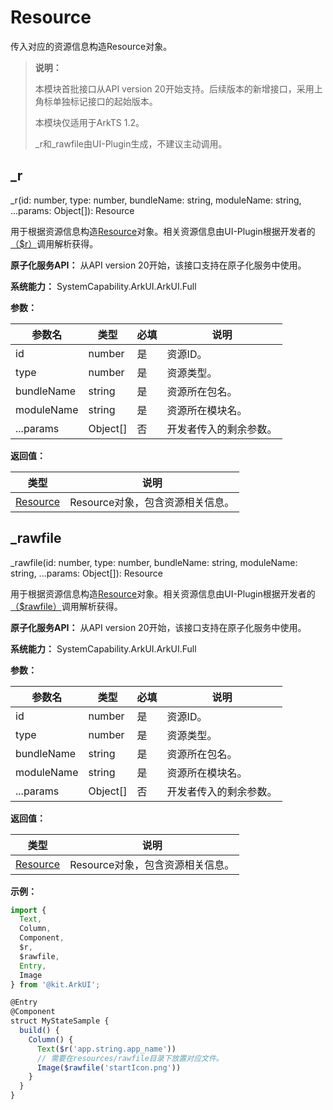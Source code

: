 # Resource

传入对应的资源信息构造Resource对象。

> **说明：**
>
> 本模块首批接口从API version 20开始支持。后续版本的新增接口，采用上角标单独标记接口的起始版本。
>
> 本模块仅适用于ArkTS 1.2。
>
> _r和_rawfile由UI-Plugin生成，不建议主动调用。

## _r

_r(id: number, type: number, bundleName: string, moduleName: string, ...params: Object[]): Resource

用于根据资源信息构造[Resource](../apis-localization-kit/js-apis-resource-manager.md#resource9)对象。相关资源信息由UI-Plugin根据开发者的[（$r）](../../quick-start/resource-categories-and-access.md#资源访问)调用解析获得。

**原子化服务API：** 从API version 20开始，该接口支持在原子化服务中使用。

**系统能力：** SystemCapability.ArkUI.ArkUI.Full

**参数：**

| 参数名     | 类型     | 必填 | 说明                   |
| ---------- | -------- | ---- | ---------------------- |
| id         | number   | 是   | 资源ID。               |
| type       | number   | 是   | 资源类型。             |
| bundleName | string   | 是   | 资源所在包名。         |
| moduleName | string   | 是   | 资源所在模块名。       |
| ...params  | Object[] | 否   | 开发者传入的剩余参数。 |

**返回值：**

| 类型                                                                             | 说明                             |
| -------------------------------------------------------------------------------- | -------------------------------- |
| [Resource](../apis-localization-kit/js-apis-resource-manager.md#resource9) | Resource对象，包含资源相关信息。 |

## _rawfile

_rawfile(id: number, type: number, bundleName: string, moduleName: string, ...params: Object[]): Resource

用于根据资源信息构造[Resource](../apis-localization-kit/js-apis-resource-manager.md#resource9)对象。相关资源信息由UI-Plugin根据开发者的[（$rawfile）](../../quick-start/resource-categories-and-access.md#资源访问)调用解析获得。

**原子化服务API：** 从API version 20开始，该接口支持在原子化服务中使用。

**系统能力：** SystemCapability.ArkUI.ArkUI.Full

**参数：**

| 参数名     | 类型     | 必填 | 说明                   |
| ---------- | -------- | ---- | ---------------------- |
| id         | number   | 是   | 资源ID。               |
| type       | number   | 是   | 资源类型。             |
| bundleName | string   | 是   | 资源所在包名。         |
| moduleName | string   | 是   | 资源所在模块名。       |
| ...params     | Object[] | 否   | 开发者传入的剩余参数。 |

**返回值：**

| 类型                                                                             | 说明                             |
| -------------------------------------------------------------------------------- | -------------------------------- |
| [Resource](../apis-localization-kit/js-apis-resource-manager.md#resource9) | Resource对象，包含资源相关信息。 |

**示例：**

```ts
import {
  Text,
  Column,
  Component,
  $r,
  $rawfile,
  Entry,
  Image
} from '@kit.ArkUI';

@Entry
@Component
struct MyStateSample {
  build() {
    Column() {
      Text($r('app.string.app_name'))
      // 需要在resources/rawfile目录下放置对应文件。
      Image($rawfile('startIcon.png'))
    }
  }
}

```
